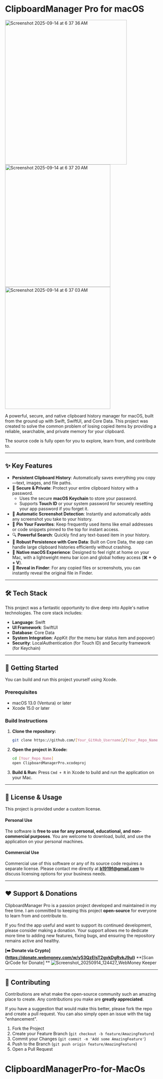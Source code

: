 # ClipboardManager Pro for macOS
<img width="401" height="475" alt="Screenshot 2025-09-14 at 6 37 36 AM" src="https://github.com/user-attachments/assets/2246b6a1-6941-420e-a631-e5fbbc75e80c" />
<img width="347" height="402" alt="Screenshot 2025-09-14 at 6 37 20 AM" src="https://github.com/user-attachments/assets/f8c8b170-3247-42ec-901e-00ad170f3f38" />
<img width="347" height="401" alt="Screenshot 2025-09-14 at 6 37 03 AM" src="https://github.com/user-attachments/assets/c40a6733-e9e3-4a90-bff7-989c642f404a" />



A powerful, secure, and native clipboard history manager for macOS, built from the ground up with Swift, SwiftUI, and Core Data. This project was created to solve the common problem of losing copied items by providing a reliable, searchable, and private memory for your clipboard.

The source code is fully open for you to explore, learn from, and contribute to.

---

## ✨ Key Features

*   **Persistent Clipboard History**: Automatically saves everything you copy—text, images, and file paths.
*   🔐 **Secure & Private**: Protect your entire clipboard history with a password.
    *   Uses the secure **macOS Keychain** to store your password.
    *   Supports **Touch ID** or your system password for securely resetting your app password if you forget it.
*   📸 **Automatic Screenshot Detection**: Instantly and automatically adds any screenshot you take to your history.
*   📌 **Pin Your Favorites**: Keep frequently used items like email addresses or code snippets pinned to the top for instant access.
*   🔍 **Powerful Search**: Quickly find any text-based item in your history.
*   💾 **Robust Persistence with Core Data**: Built on Core Data, the app can handle large clipboard histories efficiently without crashing.
*   🚀 **Native macOS Experience**: Designed to feel right at home on your Mac, with a lightweight menu bar icon and global hotkey access (**⌘ + ⇧ + V**).
*   📂 **Reveal in Finder**: For any copied files or screenshots, you can instantly reveal the original file in Finder.

---

## 🛠 Tech Stack

This project was a fantastic opportunity to dive deep into Apple's native technologies. The core stack includes:

*   **Language**: Swift
*   **UI Framework**: SwiftUI
*   **Database**: Core Data
*   **System Integration**: AppKit (for the menu bar status item and popover)
*   **Security**: LocalAuthentication (for Touch ID) and Security framework (for Keychain)

---

## 🚀 Getting Started

You can build and run this project yourself using Xcode.

### Prerequisites

*   macOS 13.0 (Ventura) or later
*   Xcode 15.0 or later

### Build Instructions

1.  **Clone the repository:**
    ```sh
    git clone https://github.com/[Your_GitHub_Username]/[Your_Repo_Name].git
    ```
2.  **Open the project in Xcode:**
    ```sh
    cd [Your_Repo_Name]
    open ClipboardManagerPro.xcodeproj
    ```
3.  **Build & Run:**
    Press `Cmd + R` in Xcode to build and run the application on your Mac.

---

## 📜 License & Usage

This project is provided under a custom license.

#### **Personal Use**
The software is **free to use for any personal, educational, and non-commercial purposes**. You are welcome to download, build, and use the application on your personal machines.

#### **Commercial Use**
Commercial use of this software or any of its source code requires a separate license. Please contact me directly at **b1919f@gmail.com** to discuss licensing options for your business needs.

---

## ❤️ Support & Donations

ClipboardManager Pro is a passion project developed and maintained in my free time. I am committed to keeping this project **open-source** for everyone to learn from and contribute to.

If you find the app useful and want to support its continued development, please consider making a donation. Your support allows me to dedicate more time to adding new features, fixing bugs, and ensuring the repository remains active and healthy.

**[➡️ Donate via Crypto] (https://donate.webmoney.com/w/y53QzElsT2gvkDgRvkJ9ul)**
**[Scan QrCode for Donate] **
![Screenshot_20250914_124427_WebMoney Keeper](https://github.com/user-attachments/assets/131893ea-eefc-40cf-9b0d-f4b8466a4292)


---

## 🤝 Contributing

Contributions are what make the open-source community such an amazing place to create. Any contributions you make are **greatly appreciated**.

If you have a suggestion that would make this better, please fork the repo and create a pull request. You can also simply open an issue with the tag "enhancement".

1.  Fork the Project
2.  Create your Feature Branch (`git checkout -b feature/AmazingFeature`)
3.  Commit your Changes (`git commit -m 'Add some AmazingFeature'`)
4.  Push to the Branch (`git push origin feature/AmazingFeature`)
5.  Open a Pull Request
# ClipboardManagerPro-for-MacOs
